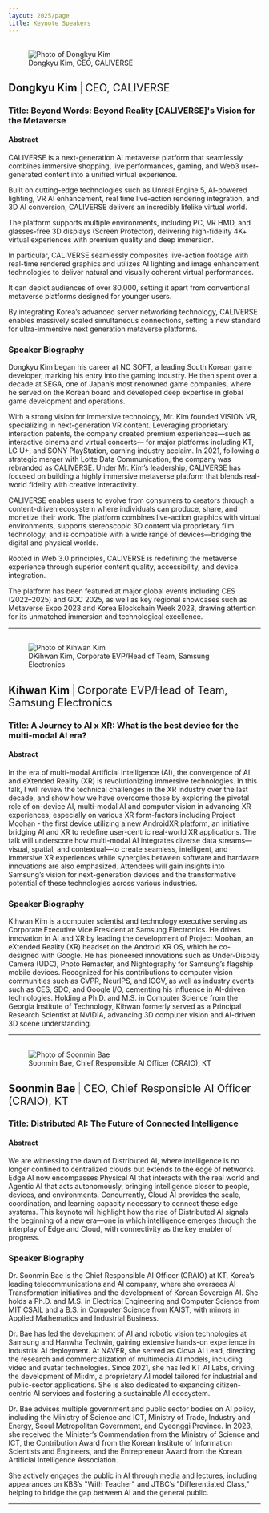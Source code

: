 ```yaml
---
layout: 2025/page
title: Keynote Speakers
---
```


<!-- markdownlint-disable MD033 -->
<figure class="img-float-left" style="margin-top: 30px;">
 <img src="/2025/program/keynote-speakers/images/DongkyuKim.jpg" alt="Photo of Dongkyu Kim" />
 <figcaption>Dongkyu Kim, CEO, CALIVERSE</figcaption>
</figure>
<h2>Dongkyu Kim <span style="font-weight: 200">|</span> <span style="font-weight: 400">CEO, CALIVERSE</span></h2>
<!-- markdownlint-enable MD033 -->

### **Title:** Beyond Words: Beyond Reality [CALIVERSE]'s Vision for the Metaverse

#### Abstract

CALIVERSE is a next-generation AI metaverse platform that seamlessly combines immersive shopping, live performances, gaming, and Web3 user-generated content into a unified virtual experience.

Built on cutting-edge technologies such as Unreal Engine 5, AI-powered lighting, VR AI enhancement, real time live-action rendering integration, and 3D AI conversion, CALIVERSE delivers an incredibly lifelike virtual world.

The platform supports multiple environments, including PC, VR HMD, and glasses-free 3D displays (Screen Protector), delivering high-fidelity 4K+ virtual experiences with premium quality and deep immersion.

In particular, CALIVERSE seamlessly composites live-action footage with real-time rendered graphics and utilizes AI lighting and image enhancement technologies to deliver natural and visually coherent virtual performances.

It can depict audiences of over 80,000, setting it apart from conventional metaverse platforms designed for younger users.

By integrating Korea’s advanced server networking technology, CALIVERSE enables massively scaled simultaneous connections, setting a new standard for ultra-immersive next generation metaverse platforms.

### Speaker Biography

Dongkyu Kim began his career at NC SOFT, a leading South Korean game developer, marking his entry into the gaming industry. He then spent over a decade at SEGA, one of Japan’s most renowned game companies, where he served on the Korean board and developed deep expertise in global game development and operations.

With a strong vision for immersive technology, Mr. Kim founded VISION VR, specializing in next-generation VR content. Leveraging proprietary interaction patents, the company created premium experiences—such as interactive cinema and virtual concerts— for major platforms including KT, LG U+, and SONY PlayStation, earning industry acclaim. In 2021, following a strategic merger with Lotte Data Communication, the company was rebranded as CALIVERSE. Under Mr. Kim’s leadership, CALIVERSE has focused on building a highly immersive metaverse platform that blends real-world fidelity with creative interactivity.

CALIVERSE enables users to evolve from consumers to creators through a content-driven ecosystem where individuals can produce, share, and monetize their work. The platform combines live-action graphics with virtual environments, supports stereoscopic 3D content via proprietary film technology, and is compatible with a wide range of devices—bridging the digital and physical worlds.

Rooted in Web 3.0 principles, CALIVERSE is redefining the metaverse experience through superior content quality, accessibility, and device integration.

The platform has been featured at major global events including CES (2022–2025) and GDC 2025, as well as key regional showcases such as Metaverse Expo 2023 and Korea Blockchain Week 2023, drawing attention for its unmatched immersion and technological excellence.

---

<!-- markdownlint-disable MD033 -->
<figure class="img-float-left" style="margin-top: 30px;">
 <img src="/2025/program/keynote-speakers/images/Kihwan-Kim.jpg" alt="Photo of Kihwan Kim" />
 <figcaption>DKihwan Kim, Corporate EVP/Head of Team, Samsung Electronics</figcaption>
</figure>
<h2>Kihwan Kim <span style="font-weight: 200">|</span> <span style="font-weight: 400">Corporate EVP/Head of Team, Samsung Electronics</span></h2>
<!-- markdownlint-enable MD033 -->

### **Title:** A Journey to AI x XR: What is the best device for the multi-modal AI era?

#### Abstract

In the era of multi-modal Artificial Intelligence (AI), the convergence of AI and eXtended Reality (XR) is revolutionizing immersive technologies. In this talk, I will review the technical challenges in the XR industry over the last decade, and show how we have overcome those by exploring the pivotal role of on-device AI, multi-modal AI and computer vision in advancing XR experiences, especially on various XR form-factors including Project Moohan - the first device utilizing a new AndroidXR platform, an initiative bridging AI and XR to redefine user-centric real-world XR applications. 
The talk will underscore how multi-modal AI integrates diverse data streams—visual, spatial, and contextual—to create seamless, intelligent, and immersive XR experiences while synergies between software and hardware innovations are also emphasized. Attendees will gain insights into Samsung’s vision for next-generation devices and the transformative potential of these technologies across various industries.


### Speaker Biography

Kihwan Kim is a computer scientist and technology executive serving as Corporate Executive Vice President at Samsung Electronics. He drives innovation in AI and XR by leading the development of Project Moohan, an eXtended Reality (XR) headset on the Android XR OS, which he co-designed with Google. He has pioneered innovations such as Under-Display Camera (UDC), Photo Remaster, and Nightography for Samsung’s flagship mobile devices. Recognized for his contributions to computer vision communities such as CVPR, NeurIPS, and ICCV, as well as industry events such as CES, SDC, and Google I/O, cementing his influence in AI-driven technologies. Holding a Ph.D. and M.S. in Computer Science from the Georgia Institute of Technology, Kihwan formerly served as a Principal Research Scientist at NVIDIA, advancing 3D computer vision and AI-driven 3D scene understanding.

---

<!-- markdownlint-disable MD033 -->
<figure class="img-float-left" style="margin-top: 30px;">
 <img src="/2025/program/keynote-speakers/images/SoonminBae.jpg" alt="Photo of Soonmin Bae" />
 <figcaption>Soonmin Bae, Chief Responsible AI Officer (CRAIO), KT</figcaption>
</figure>
<h2>Soonmin Bae <span style="font-weight: 200">|</span> <span style="font-weight: 400">CEO, Chief Responsible AI Officer (CRAIO), KT</span></h2>
<!-- markdownlint-enable MD033 -->

### **Title:** Distributed AI: The Future of Connected Intelligence

#### Abstract

We are witnessing the dawn of Distributed AI, where intelligence is no longer confined to centralized clouds but extends to the edge of networks. Edge AI now encompasses Physical AI that interacts with the real world and Agentic AI that acts autonomously, bringing intelligence closer to people, devices, and environments. Concurrently, Cloud AI provides the scale, coordination, and learning capacity necessary to connect these edge systems. This keynote will highlight how the rise of Distributed AI signals the beginning of a new era—one in which intelligence emerges through the interplay of Edge and Cloud, with connectivity as the key enabler of progress.

### Speaker Biography

Dr. Soonmin Bae is the Chief Responsible AI Officer (CRAIO) at KT, Korea’s leading telecommunications and AI company, where she oversees AI Transformation initiatives and the development of Korean Sovereign AI. She holds a Ph.D. and M.S. in Electrical Engineering and Computer Science from MIT CSAIL and a B.S. in Computer Science from KAIST, with minors in Applied Mathematics and Industrial Business.

Dr. Bae has led the development of AI and robotic vision technologies at Samsung and Hanwha Techwin, gaining extensive hands-on experience in industrial AI deployment. At NAVER, she served as Clova AI Lead, directing the research and commercialization of multimedia AI models, including video and avatar technologies. Since 2021, she has led KT AI Labs, driving the development of Mi:dm, a proprietary AI model tailored for industrial and public-sector applications. She is also dedicated to expanding citizen-centric AI services and fostering a sustainable AI ecosystem.

Dr. Bae advises multiple government and public sector bodies on AI policy, including the Ministry of Science and ICT, Ministry of Trade, Industry and Energy, Seoul Metropolitan Government, and Gyeonggi Province. In 2023, she received the Minister’s Commendation from the Ministry of Science and ICT, the Contribution Award from the Korean Institute of Information Scientists and Engineers, and the Entrepreneur Award from the Korean Artificial Intelligence Association.

She actively engages the public in AI through media and lectures, including appearances on KBS’s "With Teacher" and JTBC’s "Differentiated Class," helping to bridge the gap between AI and the general public.

---
